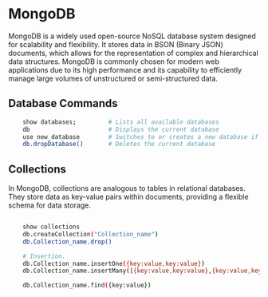 # MongoDB
MongoDB is a widely used open-source NoSQL database system designed for scalability and flexibility. It stores data in BSON (Binary JSON) documents, which allows for the representation of complex and hierarchical data structures. MongoDB is commonly chosen for modern web applications due to its high performance and its capability to efficiently manage large volumes of unstructured or semi-structured data.

## Database Commands

```bash
    show databases;         # Lists all available databases
    db                      # Displays the current database
    use new_database        # Switches to or creates a new database if it does not exist
    db.dropDatabase()       # Deletes the current database
```

## Collections

In MongoDB, collections are analogous to tables in relational databases. They store data as key-value pairs within documents, providing a flexible schema for data storage.

```bash

    show collections
    db.createCollection("Collection_name")
    db.Collection_name.drop()

    # Insertion.
    db.Collection_name.insertOne({key:value,key:value})
    db.Collection_name.insertMany([{key:value,key:value},{key:value,key:value},....])

    db.Collection_name.find({key:value})

```